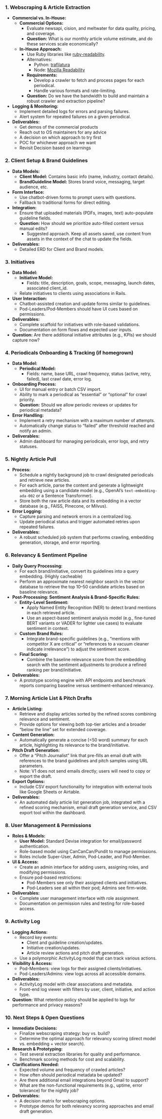 
### 1. Webscraping & Article Extraction  
- **Commercial vs. In-House:**  
  - **Commercial Options:**  
    - Evaluate newsapi, cision, and meltwater for data quality, pricing, and coverage.  
    - **Question:** What is our monthly article volume estimate, and do these services scale economically?  
  - **In-House Approach:**  
    - Use Ruby libraries like [ruby-readability](https://github.com/cantino/ruby-readability).  
    - Alternatives:  
      - Python: [trafilatura](https://github.com/adbar/trafilatura)  
      - Node: [Mozilla Readability](https://github.com/mozilla/readability)  
    - **Requirements:**  
      - Develop a crawler to fetch and process pages for each periodical.  
      - Handle various formats and rate-limiting.  
    - **Question:** Do we have the bandwidth to build and maintain a robust crawler and extraction pipeline?  
- **Logging & Monitoring:**  
  - Implement detailed logs for errors and parsing failures.  
  - Alert system for repeated failures on a given periodical.  
- **Deliverables:**
  - Get demos of the commercial products
  - Reach out to OS maintainers for any advice
  - A decision on which approach to try first
  - POC for whichever approach we want
  - Revisit Decision based on learnings

### 2. Client Setup & Brand Guidelines  
- **Data Models:**  
  - **Client Model:** Contains basic info (name, industry, contact details).  
  - **BrandGuideline Model:** Stores brand voice, messaging, target audience, etc.  
- **Form Interface:**  
  - Use chatbot-driven forms to prompt users with questions.  
  - Fallback to traditional forms for direct editing.  
- **Integration:**  
  - Ensure that uploaded materials (PDFs, images, text) auto-populate guideline fields.  
  - **Question:** How should we prioritize auto-filled content versus manual edits?
    - Suggested approach. Keep all assets saved, use content from assets in the context of the chat to update the fields. 
- **Deliverables:**  
  - Detailed ERD for Client and Brand models.  

### 3. Initiatives  
- **Data Model:**  
  - **Initiative Model:**  
    - Fields: title, description, goals, scope, messaging, launch dates, associated client_id.  
  - Relate initiatives to clients using associations in Rails.
- **User Interaction:**  
  - Chatbot-assisted creation and update forms similar to guidelines.  
  - Pod-Leaders/Pod-Members should have UI cues based on permissions.  
- **Deliverables:**  
  - Complete scaffold for initiatives with role-based validations.  
  - Documentation on form flows and expected user inputs.
- **Question:** Are there additional initiative attributes (e.g., KPIs) we should capture now?

### 4. Periodicals Onboarding & Tracking (if homegrown)
- **Data Model:**  
  - **Periodical Model:**  
    - Fields: name, base URL, crawl frequency, status (active, retry, failed), last crawl date, error log.  
- **Onboarding Process:**  
  - UI for manual entry or batch CSV import.  
  - Ability to mark a periodical as “essential” or “optional” for crawl priority.  
  - **Question:** Should we allow periodic reviews or updates for periodical metadata?  
- **Error Handling:**  
  - Implement a retry mechanism with a maximum number of attempts.  
  - Automatically change status to “failed” after threshold reached and notify an admin.  
- **Deliverables:**  
  - Admin dashboard for managing periodicals, error logs, and retry statuses.
    
### 5. Nightly Article Pull  
- **Process:**  
  - Schedule a nightly background job to crawl designated periodicals and retrieve new articles.  
  - For each article, parse the content and generate a lightweight embedding using a candidate model (e.g., OpenAI’s `text-embedding-ada-002` or a Sentence Transformer).  
  - Store both the raw article data and its embedding in a vector database (e.g., FAISS, Pinecone, or Milvus).  
- **Error Logging:**  
  - Capture parsing and network errors in a centralized log.  
  - Update periodical status and trigger automated retries upon repeated failures.  
- **Deliverables:**  
  - A robust scheduled job system that performs crawling, embedding generation, storage, and error reporting.

### 6. Relevancy & Sentiment Pipeline  
- **Daily Query Processing:**  
  - For each brand/initiative, convert its guidelines into a query embedding. (Highly cacheable)  
  - Perform an approximate nearest neighbor search in the vector database to retrieve the top 10–50 candidate articles based on baseline relevance.  
- **Post-Processing: Sentiment Analysis & Brand-Specific Rules:**  
  - **Entity-Level Sentiment:**  
    - Apply Named Entity Recognition (NER) to detect brand mentions in each retrieved article.  
    - Use an aspect-based sentiment analysis model (e.g., fine-tuned BERT variants or VADER for lighter use cases) to evaluate sentiment in context.  
  - **Custom Brand Rules:**  
    - Integrate brand-specific guidelines (e.g., “mentions with competitor X are critical” or “references to a vacuum cleaner indicate irrelevance”) to adjust the sentiment score.  
  - **Final Scoring:**  
    - Combine the baseline relevance score from the embedding search with the sentiment adjustments to produce a refined ranking per brand/initiative.  
- **Deliverables:**  
  - A prototype scoring engine with API endpoints and benchmark reports comparing baseline versus sentiment-enhanced relevancy.

### 7. Morning Article List & Pitch Drafts  
- **Article Listing:**  
  - Retrieve and display articles sorted by the refined scores combining relevance and sentiment.  
  - Provide options for viewing both top-tier articles and a broader “below the line” set for extended coverage.  
- **Content Generation:**  
  - Automatically generate a concise (<50 word) summary for each article, highlighting its relevance to the brand/initiative.  
- **Pitch Draft Generation:**  
  - Offer a “Pitch Journalist” link that pre-fills an email draft with references to the brand guidelines and pitch samples using URL parameters.  
  - Note: V1 does not send emails directly; users will need to copy or export the draft.  
- **Export Options:**  
  - Include CSV export functionality for integration with external tools like Google Sheets or Airtable.  
- **Deliverables:**  
  - An automated daily article list generation job, integrated with a refined scoring mechanism, email draft generation service, and CSV export tool within the dashboard.
    
### 8. User Management & Permissions  
- **Roles & Models:**  
  - **User Model:** Standard Devise integration for email/password authentication.  
  - Role-based model using CanCanCan/Pundit to manage permissions.  
  - Roles include Super-User, Admin, Pod-Leader, and Pod-Member.  
- **UI & Access:**  
  - Create an admin interface for adding users, assigning roles, and modifying permissions.  
  - Ensure pod-based restrictions:  
    - Pod-Members see only their assigned clients and initiatives.  
    - Pod-Leaders see all within their pod; Admins see firm-wide.  
- **Deliverables:**  
  - Complete user management interface with role assignment.  
  - Documentation on permission rules and testing for role-based access.

### 9. Activity Log  
- **Logging Actions:**  
  - Record key events:  
    - Client and guideline creation/updates.  
    - Initiative creation/updates.  
    - Article review actions and pitch draft generation.  
  - Use a polymorphic ActivityLog model that can track various actions.  
- **Visibility & Access:**  
  - Pod-Members: view logs for their assigned clients/initiatives.  
  - Pod-Leaders/Admins: view logs across all accessible domains.  
- **Deliverables:**  
  - ActivityLog model with clear associations and metadata.  
  - Front-end log viewer with filters by user, client, initiative, and action type.
- **Question:** What retention policy should be applied to logs for performance and privacy reasons?


### 10. Next Steps & Open Questions  
- **Immediate Decisions:**  
  - Finalize webscraping strategy: buy vs. build?  
  - Determine the optimal approach for relevancy scoring (direct model vs. embedding + vector search).  
- **Research & Prototyping:**  
  - Test several extraction libraries for quality and performance.  
  - Benchmark scoring methods for cost and scalability.  
- **Clarifications Needed:**  
  - Expected volume and frequency of crawled articles?  
  - How often should periodical metadata be updated?  
  - Are there additional email integrations beyond Gmail to support?  
  - What are the non-functional requirements (e.g., uptime, error tolerance) for the nightly job?  
- **Deliverables:**  
  - A decision matrix for webscraping options.  
  - Prototype demos for both relevancy scoring approaches and email draft generation.

